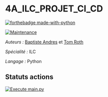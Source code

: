 # 4A_ILC_PROJET_CI_CD
[![forthebadge made-with-python](http://ForTheBadge.com/images/badges/made-with-python.svg)](https://www.python.org/)

[![Maintenance](https://img.shields.io/badge/Maintained%3F-yes-green.svg)](https://GitHub.com/Naereen/StrapDown.js/graphs/commit-activity)

*Auteurs :* [Baptiste Andres](https://github.com/LeBourguignon) et [Tom Roth](https://github.com/tom-rh)

*Spécialité :* ILC

*Langage :* Python

## Statuts actions

[![Execute main.py](https://github.com/tom-rh/4A_ILC_PROJET_CI_CD/actions/workflows/execute_main_py.yml/badge.svg)](https://github.com/tom-rh/4A_ILC_PROJET_CI_CD/actions/workflows/execute_main_py.yml)
